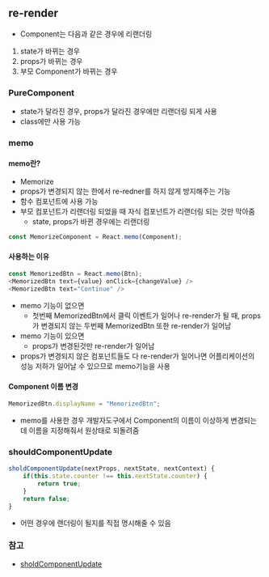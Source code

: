## re-render
-   Component는 다음과 같은 경우에 리랜더링
1.   state가 바뀌는 경우
2.   props가 바뀌는 경우
3.   부모 Component가 바뀌는 경우

### PureComponent
-   state가 달라진 경우, props가 달라진 경우에만 리랜더링 되게 사용
-   class에만 사용 가능

### memo

#### memo란?

-   Memorize
-   props가 변경되지 않는 한에서 re-redner를 하지 않게 방지해주는 기능
-   함수 컴포넌트에 사용 가능
-   부모 컴포넌트가 리랜더링 되었을 때 자식 컴포넌트가 리랜더링 되는 것만 막아줌
    -   state, props가 바뀐 경우에는 리랜더링

```js
const MemorizeComponent = React.memo(Component);
```

#### 사용하는 이유

```js
const MemorizedBtn = React.memo(Btn);
<MemorizedBtn text={value} onClick={changeValue} />
<MemorizedBtn text="Continue" />
```

-   memo 기능이 없으면
    -   첫번째 MemorizedBtn에서 클릭 이벤트가 일어나 re-render가 될 때, props가 변경되지 않는 두번째 MemorizedBtn 또한 re-render가 일어남
-   memo 기능이 있으면
    -   props가 변경된것만 re-render가 일어남
-   props가 변경되지 않은 컴포넌트들도 다 re-render가 일어나면 어플리케이션의 성능 저하가 일어날 수 있으므로 memo기능을 사용

#### Component 이름 변경
```js
MemorizedBtn.displayName = "MemorizedBtn";
```
-   memo를 사용한 경우 개발자도구에서 Component의 이름이 이상하게 변경되는데 이름을 지정해줘서 원상태로 되돌려줌

### shouldComponentUpdate
```js
sholdComponentUpdate(nextProps, nextState, nextContext) {
    if(this.state.counter !== this.nextState.counter) {
        return true;
    }
    return false;
}
```
- 어떤 경우에 랜더링이 될지를 직접 명시해줄 수 있음

### 참고
- [sholdComponentUpdate](https://ko.reactjs.org/docs/react-component.html#shouldcomponentupdate)
